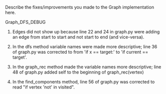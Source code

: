 Describe the fixes/improvements you made to the Graph implementation here.

Graph_DFS_DEBUG

1.  Edges did not show up because line 22 and 24 in graph.py were adding an edge from start to start and not start to end (and vice-versa).

2.  In the dfs method variable names were made more descriptive; line 36 of graph.py was corrected to from 'if x == target:' to 'if current == target'.

3.  In the graph_rec method made the variable names more descriptive; line 48 of graph.py added self to the beginning of graph_rec(vertex)

4.  In the find_components method, line 56 of graph.py was corrected to read "if vertex 'not' in visited".
